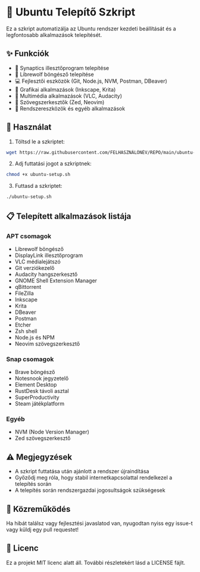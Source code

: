 # 🐧 Ubuntu Telepítő Szkript

Ez a szkript automatizálja az Ubuntu rendszer kezdeti beállítását és a legfontosabb alkalmazások telepítését.

## ✨ Funkciók

- 🔑 Synaptics illesztőprogram telepítése
- 🦊 Librewolf böngésző telepítése
- 💻 Fejlesztői eszközök (Git, Node.js, NVM, Postman, DBeaver)
- 🎨 Grafikai alkalmazások (Inkscape, Krita)
- 🎵 Multimédia alkalmazások (VLC, Audacity)
- 📝 Szövegszerkesztők (Zed, Neovim)
- 🔧 Rendszereszközök és egyéb alkalmazások

## 🚀 Használat

1. Töltsd le a szkriptet:
```bash
wget https://raw.githubusercontent.com/FELHASZNÁLÓNÉV/REPO/main/ubuntu-setup.sh
```

2. Adj futtatási jogot a szkriptnek:
```bash
chmod +x ubuntu-setup.sh
```

3. Futtasd a szkriptet:
```bash
./ubuntu-setup.sh
```

## 📋 Telepített alkalmazások listája

### APT csomagok
- Librewolf böngésző
- DisplayLink illesztőprogram
- VLC médialejátszó
- Git verziókezelő
- Audacity hangszerkesztő
- GNOME Shell Extension Manager
- qBittorrent
- FileZilla
- Inkscape
- Krita
- DBeaver
- Postman
- Etcher
- Zsh shell
- Node.js és NPM
- Neovim szövegszerkesztő

### Snap csomagok
- Brave böngésző
- Notesnook jegyzetelő
- Element Desktop
- RustDesk távoli asztal
- SuperProductivity
- Steam játékplatform

### Egyéb
- NVM (Node Version Manager)
- Zed szövegszerkesztő

## ⚠️ Megjegyzések

- A szkript futtatása után ajánlott a rendszer újraindítása
- Győződj meg róla, hogy stabil internetkapcsolattal rendelkezel a telepítés során
- A telepítés során rendszergazdai jogosultságok szükségesek

## 🤝 Közreműködés

Ha hibát találsz vagy fejlesztési javaslatod van, nyugodtan nyiss egy issue-t vagy küldj egy pull requestet!

## 📄 Licenc

Ez a projekt MIT licenc alatt áll. További részletekért lásd a LICENSE fájlt.